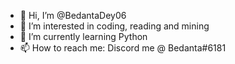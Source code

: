 - 👋 Hi, I’m @BedantaDey06
- 👀 I’m interested in coding, reading and mining
- 🌱 I’m currently learning Python
- 📫 How to reach me: Discord me @ Bedanta#6181
